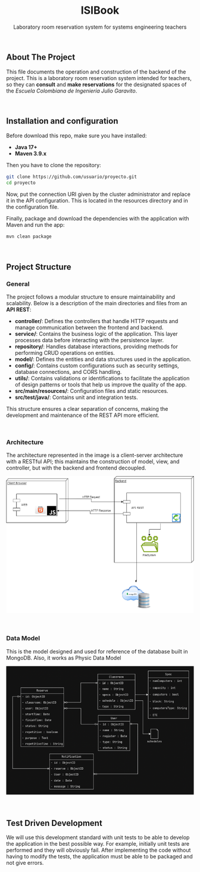 <div align="center">
    <h1 align="center">ISIBook</h1>
    <p align="center">
        Laboratory room reservation system for systems engineering teachers
    </p>
</div>

</br>

## About The Project

This file documents the operation and construction of the backend of the project. This is a laboratory room reservation system intended for teachers, so they can **consult** and **make reservations** for the designated spaces of the _Escuela Colombiana de Ingeniería Julio Garavito_.

</br>

## Installation and configuration

Before download this repo, make sure you have installed:  
- **Java 17+**  
- **Maven 3.9.x**

Then you have to clone the repository:  
```sh
git clone https://github.com/usuario/proyecto.git
cd proyecto
```

Now, put the connection URI given by the cluster administrator and replace it in the API configuration. This is located in the resources directory and in the configuration file.

Finally, package and download the dependencies with the application with Maven and run the app:

```sh
mvn clean package
```

</br>

## Project Structure

### General

The project follows a modular structure to ensure maintainability and scalability. Below is a description of the main directories and files from an **API REST**:

- **controller/**: Defines the controllers that handle HTTP requests and manage communication between the frontend and backend.
- **service/**: Contains the business logic of the application. This layer processes data before interacting with the persistence layer.
- **repository/**: Handles database interactions, providing methods for performing CRUD operations on entities.
- **model/**: Defines the entities and data structures used in the application.
- **config/**: Contains custom configurations such as security settings, database connections, and CORS handling.
- **utils/**: Contains validations or identifications to facilitate the application of design patterns or tools that help us improve the quality of the app.
- **src/main/resources/**: Configuration files and static resources.
- **src/test/java/**: Contains unit and integration tests.

This structure ensures a clear separation of concerns, making the development and maintenance of the REST API more efficient.

</br>

### Architecture

The architecture represented in the image is a client-server architecture with a RESTful API; this maintains the construction of model, view, and controller, but with the backend and frontend decoupled.

![Archotecture](/docs/Screenshots/Arquitectura.drawio.png)

</br>

### Data Model

This is the model designed and used for reference of the database built in MongoDB. Also, it works as Physic Data Model

![Data model](/docs/Screenshots/DataModel.drawio.png)

</br>

## Test Driven Development
We will use this development standard with unit tests to be able to develop the application in the best possible way. For example, initially unit tests are performed and they will obviously fail. After implementing the code without having to modify the tests, the application must be able to be packaged and not give errors.
